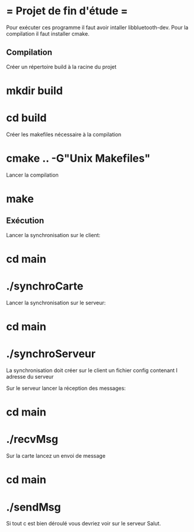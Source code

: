 = Projet de fin d'étude =
=========================

Pour exécuter ces programme il faut avoir intaller libbluetooth-dev.
Pour la compilation il faut installer cmake.

Compilation
-----------

Créer un répertoire build à la racine du projet
 
 # mkdir build
 # cd build

Créer les makefiles nécessaire à la compilation

 # cmake .. -G"Unix Makefiles"

Lancer la compilation

 # make

Exécution
---------

Lancer la synchronisation sur le client:

# cd main
# ./synchroCarte

Lancer la synchronisation sur le serveur:

# cd main
# ./synchroServeur

La synchronisation doit créer sur le client un fichier config contenant l adresse du serveur

Sur le serveur lancer la réception des messages:

# cd main
# ./recvMsg

Sur la carte lancez un envoi de message

# cd main
# ./sendMsg

Si tout c est bien déroulé vous devriez voir sur le serveur Salut.

